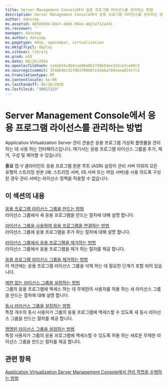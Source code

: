 ```yaml
---
title: Server Management Console에서 응용 프로그램 라이선스를 관리하는 방법
description: Server Management Console에서 응용 프로그램 라이선스를 관리하는 방법
author: dansimp
ms.assetid: 48503b04-0de7-48de-98ee-4623a712a341
ms.reviewer: ''
manager: dansimp
ms.author: dansimp
ms.pagetype: mdop, appcompat, virtualization
ms.mktglfcycl: deploy
ms.sitesec: library
ms.prod: w10
ms.date: 06/16/2016
ms.openlocfilehash: ca9ab54c8b4cee06e0b17d8b5dee3d3ca7ce69c5
ms.sourcegitcommit: 354664bc527d93f80687cd2eba70d1eea024c7c3
ms.translationtype: MT
ms.contentlocale: ko-KR
ms.lasthandoff: 06/26/2020
ms.locfileid: "10817223"
---
```

# Server Management Console에서 응용 프로그램 라이선스를 관리하는 방법


Application Virtualization Server 관리 콘솔은 응용 프로그램 가상화 플랫폼을 관리 하는 데 사용 하는 인터페이스입니다. 여기서는 응용 프로그램 라이선스 그룹을 추가, 제거, 구성 및 제어할 수 있습니다.

**중요**  앱-V 클라이언트 응용 프로그램 원본 루트 (ASR) 설정이 관리 서버 이외의 모든 유형의 스트리밍 원본 (예: 스트리밍 서버, IIS 서버 또는 파일 서버)을 사용 하도록 구성 된 경우 관리 서버는 라이선스 정책을 적용할 수 없습니다.

 

## 이 섹션의 내용


<a href="" id="how-to-create-an-application-license-group"></a>[응용 프로그램 라이선스 그룹을 만드는 방법](how-to-create-an-application-license-group.md)  
라이선스 그룹에서 새 응용 프로그램을 만드는 절차에 대해 설명 합니다.

<a href="" id="how-to-associate-an-application-with-a-license-group"></a>[라이선스 그룹을 사용하여 응용 프로그램을 연결하는 방법](how-to-associate-an-application-with-a-license-group.md)  
라이선스 그룹에 응용 프로그램을 추가 하는 절차에 대해 설명 합니다.

<a href="" id="how-to-remove-an-application-from-a-license-group"></a>[라이선스 그룹에서 응용 프로그램을 제거하는 방법](how-to-remove-an-application-from-a-license-group.md)  
라이선스 그룹에서 응용 프로그램을 제거 하는 절차를 제공 합니다.

<a href="" id="how-to-remove-an-application-license-group"></a>[응용 프로그램 라이선스 그룹을 제거하는 방법](how-to-remove-an-application-license-group.md)  
이 섹션에는 응용 프로그램 라이선스 그룹을 삭제 하는 데 필요한 단계가 포함 되어 있습니다.

<a href="" id="how-to-set-up-an-unlimited-license-group"></a>[제한 없는 라이선스 그룹을 설정하는 방법](how-to-set-up-an-unlimited-license-group.md)  
그룹의 응용 프로그램에 액세스 하는 데 무제한의 사용자를 허용 하는 새 라이선스 그룹을 만드는 절차에 대해 설명 합니다.

<a href="" id="how-to-set-up-a-concurrent-license-group"></a>[동시 라이선스 그룹을 설정하는 방법](how-to-set-up-a-concurrent-license-group.md)  
특정 개수의 동시 사용자가 그룹의 응용 프로그램에 액세스할 수 있도록 새 동시 라이선스 그룹을 만드는 절차를 제공 합니다.

<a href="" id="how-to-set-up-a-named-license-group"></a>[명명된 라이선스 그룹을 설정하는 방법](how-to-set-up-a-named-license-group.md)  
특정 사용자가 그룹의 응용 프로그램에 액세스할 수 있도록 허용 하는 새로운 무제한 라이선스 그룹을 만드는 절차를 제공 합니다.

## 관련 항목


[Application Virtualization Server Management Console에서 관리 작업을 수행하는 방법](how-to-perform-administrative-tasks-in-the-application-virtualization-server-management-console.md)

 

 





